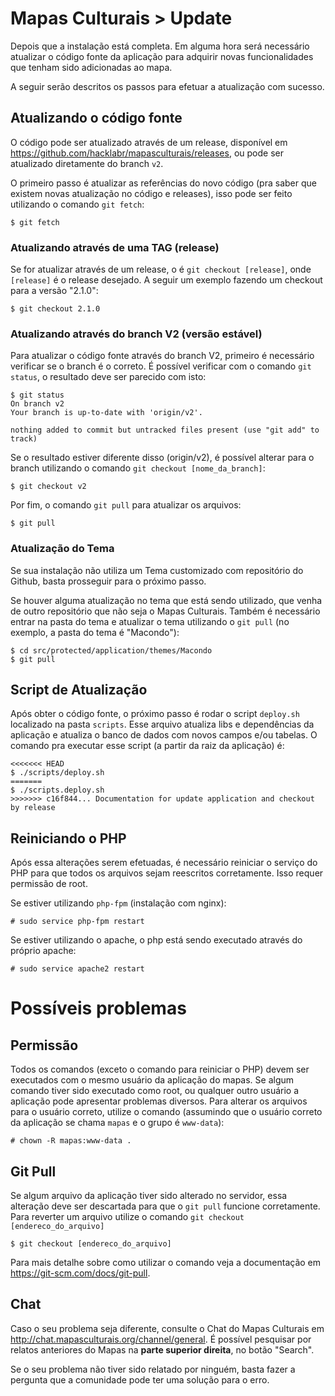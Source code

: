 # Mapas Culturais > Update

Depois que a instalação está completa. Em alguma hora será necessário atualizar o código fonte da aplicação para adquirir novas funcionalidades que tenham sido adicionadas ao mapa.

A seguir serão descritos os passos para efetuar a atualização com sucesso.

## Atualizando o código fonte

O código pode ser atualizado através de um release, disponível em https://github.com/hacklabr/mapasculturais/releases, ou pode ser atualizado diretamente do branch `v2`.

O primeiro passo é atualizar as referências do novo código (pra saber que existem novas atualização no código e releases), isso pode ser feito utilizando o comando `git fetch`:

```
$ git fetch
```

### Atualizando através de uma TAG (release)

Se for atualizar através de um release, o é `git checkout [release]`, onde `[release]` é o release desejado. A seguir um exemplo fazendo um checkout para a versão "2.1.0":

```
$ git checkout 2.1.0
```

### Atualizando através do branch V2 (versão estável)

Para atualizar o código fonte através do branch V2, primeiro é necessário verificar se o branch é o correto. É possível verificar com o comando `git status`, o resultado deve ser parecido com isto:

```
$ git status
On branch v2
Your branch is up-to-date with 'origin/v2'.

nothing added to commit but untracked files present (use "git add" to track)

```

Se o resultado estiver diferente disso (origin/v2), é possível alterar para o branch utilizando o comando `git checkout [nome_da_branch]`:

```
$ git checkout v2
```

Por fim, o comando `git pull` para atualizar os arquivos:

```
$ git pull
```

### Atualização do Tema

Se sua instalação não utiliza um Tema customizado com repositório do Github, basta prosseguir para o próximo passo.

Se houver alguma atualização no tema que está sendo utilizado, que venha de outro repositório que não seja o Mapas Culturais. Também é necessário entrar na pasta do tema e atualizar o tema utilizando o `git pull` (no exemplo, a pasta do tema é "Macondo"):

```
$ cd src/protected/application/themes/Macondo
$ git pull
```

## Script de Atualização

Após obter o código fonte, o próximo passo é rodar o script `deploy.sh` localizado na pasta `scripts`. Esse arquivo atualiza libs e dependências da aplicação e atualiza o banco de dados com novos campos e/ou tabelas. O comando pra executar esse script (a partir da raiz da aplicação) é:

```
<<<<<<< HEAD
$ ./scripts/deploy.sh
=======
$ ./scripts.deploy.sh
>>>>>>> c16f844... Documentation for update application and checkout by release
```

## Reiniciando o PHP

Após essa alterações serem efetuadas, é necessário reiniciar o serviço do PHP para que todos os arquivos sejam reescritos corretamente. Isso requer permissão de root.

Se estiver utilizando `php-fpm` (instalação com nginx):

```
# sudo service php-fpm restart
```
Se estiver utilizando o apache, o php está sendo executado através do próprio apache:

```
# sudo service apache2 restart
```

# Possíveis problemas

## Permissão

Todos os comandos (exceto o comando para reiniciar o PHP) devem ser executados com o mesmo usuário da aplicação do mapas. Se algum comando tiver sido executado como root, ou qualquer outro usuário a aplicação pode apresentar problemas diversos. Para alterar os arquivos para o usuário correto, utilize o comando (assumindo que o usuário correto da aplicação se chama `mapas` e o grupo é `www-data`):

```
# chown -R mapas:www-data .
```

## Git Pull

Se algum arquivo da aplicação tiver sido alterado no servidor, essa alteração deve ser descartada para que o `git pull` funcione corretamente. Para reverter um arquivo utilize o comando `git checkout [endereco_do_arquivo]`

```
$ git checkout [endereco_do_arquivo]
```

Para mais detalhe sobre como utilizar o comando veja a documentação em https://git-scm.com/docs/git-pull.


## Chat

Caso o seu problema seja diferente, consulte o Chat do Mapas Culturais em http://chat.mapasculturais.org/channel/general. É possível pesquisar por relatos anteriores do Mapas na **parte superior direita**, no botão "Search".

Se o seu problema não tiver sido relatado por ninguém, basta fazer a pergunta que a comunidade pode ter uma solução para o erro.
